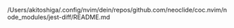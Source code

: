 /Users/akitoshiga/.config/nvim/dein/repos/github.com/neoclide/coc.nvim/node_modules/jest-diff/README.md